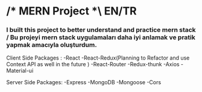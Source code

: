 # /* MERN Project *\ EN/TR

### I built this project to better understand and practice mern stack / Bu projeyi mern stack uygulamaları daha iyi anlamak ve pratik yapmak amacıyla oluşturdum.

Client Side Packages :
  -React
  -React-Redux(Planning to Refactor and use Context API as well in the future )
  -React-Router
  -Redux-thunk
  -Axios
  -Material-ui
  
  
Server Side Packages:
  -Express
  -MongoDB
  -Mongoose
  -Cors
